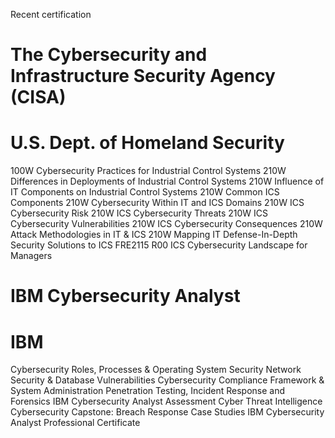 Recent certification

# The Cybersecurity and Infrastructure Security Agency (CISA)
# U.S. Dept. of Homeland Security
100W Cybersecurity Practices for Industrial Control Systems
210W Differences in Deployments of Industrial Control Systems
210W Influence of IT Components on Industrial Control Systems
210W Common ICS Components
210W Cybersecurity Within IT and ICS Domains
210W ICS Cybersecurity Risk
210W ICS Cybersecurity Threats
210W ICS Cybersecurity Vulnerabilities
210W ICS Cybersecurity Consequences
210W Attack Methodologies in IT & ICS
210W Mapping IT Defense-In-Depth Security Solutions to ICS
FRE2115 R00 ICS Cybersecurity Landscape for Managers

# IBM Cybersecurity Analyst
# IBM
Cybersecurity Roles, Processes & Operating System Security
Network Security & Database Vulnerabilities
Cybersecurity Compliance Framework & System Administration
Penetration Testing, Incident Response and Forensics
IBM Cybersecurity Analyst Assessment
Cyber Threat Intelligence
Cybersecurity Capstone: Breach Response Case Studies
IBM Cybersecurity Analyst Professional Certificate 

